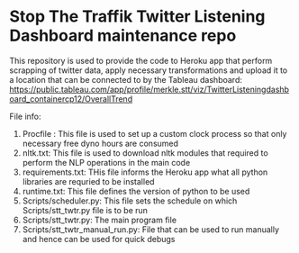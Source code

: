# Stop The Traffik Twitter Listening Dashboard maintenance repo

This repository is used to provide the code to Heroku app that perform scrapping of twitter data, apply necessary transformations and upload it to a location that can be connected to by the Tableau dashboard: https://public.tableau.com/app/profile/merkle.stt/viz/TwitterListeningdashboard_containercp12/OverallTrend

File info:

1. Procfile              : This file is used to set up a custom clock process so that only necessary free dyno hours are consumed
2. nltk.txt: This file is used to download nltk modules that required to perform the NLP operations in the main code
3. requirements.txt: THis file informs the Heroku app what all python libraries are requried to be installed
4. runtime.txt: This file defines the version of python to be used
5. Scripts/scheduler.py: This file sets the schedule on which Scripts/stt_twtr.py file is to be run
6. Scripts/stt_twtr.py: The main program file
7. Scripts/stt_twtr_manual_run.py: File that can be used to run manually and hence can be used for quick debugs
